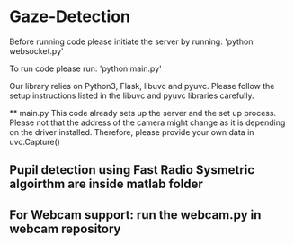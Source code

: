 # Gaze-Detection

Before running code please initiate the server by running:
'python websocket.py'

To run code please run: 
'python main.py'

Our library relies on Python3, Flask, libuvc and pyuvc. 
Please follow the setup instructions listed in the libuvc and pyuvc libraries carefully.

** main.py
This code  already sets up the server and the set up process. 
Please not that the address of the camera might change as it is depending on the driver installed. Therefore, please provide your own data in uvc.Capture()


## Pupil detection using Fast Radio Sysmetric algoirthm are inside matlab folder
## For Webcam support: run the webcam.py in webcam repository
